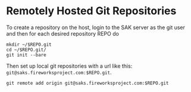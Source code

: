 Remotely Hosted Git Repositories
================================

To create a repository on the host, login to the SAK server as the git user and
then for each desired repository REPO do

    mkdir ~/$REPO.git
    cd ~/$REPO.git/
    git init --bare


Then set up local git repositories with a url like this: `git@saks.fireworksproject.com:$REPO.git`.

    git remote add origin git@saks.fireworksproject.com:$REPO.git

